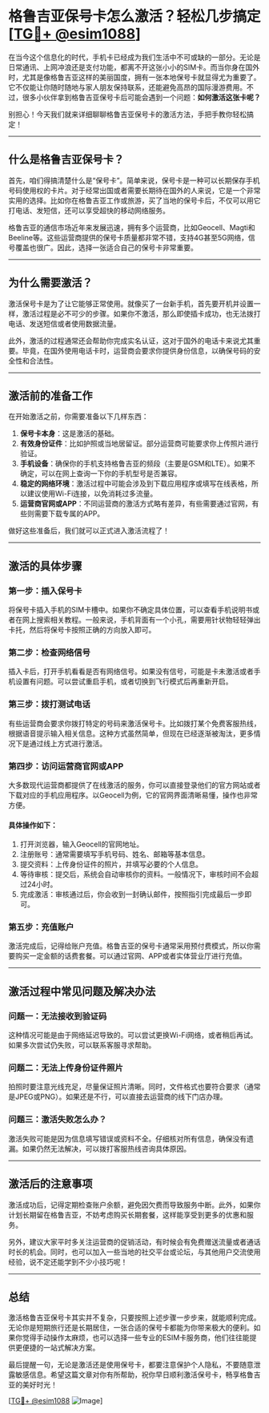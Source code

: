 # 格鲁吉亚保号卡怎么激活？轻松几步搞定[[TG💪+ @esim1088](https://t.me/s/esim1088)]

在当今这个信息化的时代，手机卡已经成为我们生活中不可或缺的一部分。无论是日常通讯、上网冲浪还是支付功能，都离不开这张小小的SIM卡。而当你身在国外时，尤其是像格鲁吉亚这样的美丽国度，拥有一张本地保号卡就显得尤为重要了。它不仅能让你随时随地与家人朋友保持联系，还能避免高昂的国际漫游费用。不过，很多小伙伴拿到格鲁吉亚保号卡后可能会遇到一个问题：**如何激活这张卡呢？**

别担心！今天我们就来详细聊聊格鲁吉亚保号卡的激活方法，手把手教你轻松搞定！

---

## **什么是格鲁吉亚保号卡？**

首先，咱们得搞清楚什么是“保号卡”。简单来说，保号卡是一种可以长期保存手机号码使用权的卡片。对于经常出国或者需要长期待在国外的人来说，它是一个非常实用的选择。比如你在格鲁吉亚工作或旅游，买了当地的保号卡后，不仅可以用它打电话、发短信，还可以享受超快的移动网络服务。

格鲁吉亚的通信市场近年来发展迅速，拥有多个运营商，比如Geocell、Magti和Beeline等。这些运营商提供的保号卡质量都非常不错，支持4G甚至5G网络，信号覆盖也很广。因此，选择一张适合自己的保号卡非常重要。

---

## **为什么需要激活？**

激活保号卡是为了让它能够正常使用。就像买了一台新手机，首先要开机并设置一样，激活过程是必不可少的步骤。如果你不激活，那么即使插卡成功，也无法拨打电话、发送短信或者使用数据流量。

此外，激活的过程通常还会帮助你完成实名认证，这对于国外的电话卡来说尤其重要。毕竟，在国外使用电话卡时，运营商会要求你提供身份信息，以确保号码的安全性和合法性。

---

## **激活前的准备工作**

在开始激活之前，你需要准备以下几样东西：

1. **保号卡本身**：这是激活的基础。
2. **有效身份证件**：比如护照或当地居留证。部分运营商可能要求你上传照片进行验证。
3. **手机设备**：确保你的手机支持格鲁吉亚的频段（主要是GSM和LTE）。如果不确定，可以在网上查询一下你的手机型号是否兼容。
4. **稳定的网络环境**：激活过程中可能会涉及到下载应用程序或填写在线表格，所以建议使用Wi-Fi连接，以免消耗过多流量。
5. **运营商官网或APP**：不同运营商的激活方式略有差异，有些需要通过官网，有些则需要下载专属的APP。

做好这些准备后，我们就可以正式进入激活流程了！

---

## **激活的具体步骤**

### **第一步：插入保号卡**
将保号卡插入手机的SIM卡槽中。如果你不确定具体位置，可以查看手机说明书或者在网上搜索相关教程。一般来说，手机背面有一个小孔，需要用针状物轻轻弹出卡托，然后将保号卡按照正确的方向放入即可。

### **第二步：检查网络信号**
插入卡后，打开手机看看是否有网络信号。如果没有信号，可能是卡未激活或者手机设置有问题。可以尝试重启手机，或者切换到飞行模式后再重新开启。

### **第三步：拨打测试电话**
有些运营商会要求你拨打特定的号码来激活保号卡。比如拨打某个免费客服热线，根据语音提示输入相关信息。这种方式虽然简单，但现在已经逐渐被淘汰，更多情况下是通过线上方式进行激活。

### **第四步：访问运营商官网或APP**
大多数现代运营商都提供了在线激活的服务，你可以直接登录他们的官方网站或者下载对应的手机应用程序。以Geocell为例，它的官网界面清晰易懂，操作也非常方便。

#### **具体操作如下：**
1. 打开浏览器，输入Geocell的官网地址。
2. 注册账号：通常需要填写手机号码、姓名、邮箱等基本信息。
3. 提交资料：上传身份证件的照片，并填写必要的个人信息。
4. 等待审核：提交后，系统会自动审核你的资料。一般情况下，审核时间不会超过24小时。
5. 完成激活：审核通过后，你会收到一封确认邮件，按照指引完成最后一步即可。

### **第五步：充值账户**
激活完成后，记得给账户充值。格鲁吉亚的保号卡通常采用预付费模式，所以你需要购买一定金额的话费套餐。可以通过官网、APP或者实体营业厅进行充值。

---

## **激活过程中常见问题及解决办法**

### **问题一：无法接收到验证码**
这种情况可能是由于网络延迟导致的。可以尝试更换Wi-Fi网络，或者稍后再试。如果多次尝试仍失败，可以联系客服寻求帮助。

### **问题二：无法上传身份证件照片**
拍照时要注意光线充足，尽量保证照片清晰。同时，文件格式也要符合要求（通常是JPEG或PNG）。如果还是不行，可以直接去运营商的线下门店办理。

### **问题三：激活失败怎么办？**
激活失败可能是因为信息填写错误或资料不全。仔细核对所有信息，确保没有遗漏。如果仍然无法解决，可以拨打客服热线咨询具体原因。

---

## **激活后的注意事项**

激活成功后，记得定期检查账户余额，避免因欠费而导致服务中断。此外，如果你计划长期留在格鲁吉亚，不妨考虑购买长期套餐，这样能享受到更多的优惠和服务。

另外，建议大家平时多关注运营商的促销活动，有时候会有免费赠送流量或者通话时长的机会。同时，也可以加入一些当地的社交平台或论坛，与其他用户交流使用经验，说不定还能学到不少小技巧呢！

---

## **总结**

激活格鲁吉亚保号卡其实并不复杂，只要按照上述步骤一步步来，就能顺利完成。无论你是短期旅行还是长期居住，一张合适的保号卡都能为你带来极大的便利。如果你觉得手动操作太麻烦，也可以选择一些专业的ESIM卡服务商，他们往往能提供更便捷的一站式解决方案。

最后提醒一句，无论是激活还是使用保号卡，都要注意保护个人隐私，不要随意泄露敏感信息。希望这篇文章对你有所帮助，祝你早日顺利激活保号卡，畅享格鲁吉亚的美好时光！

[[TG💪+ @esim1088](https://t.me/s/esim1088) ![Image](https://i.postimg.cc/4NQfJmqS/Snipaste-2025-05-13-00-14-12.png)]